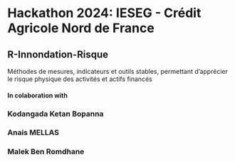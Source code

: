 # Hackathon 2024: IESEG - Crédit Agricole Nord de France 

## R-Innondation-Risque
Méthodes de mesures, indicateurs et outils stables, permettant d’apprécier le risque physique des activités et actifs financés

#### In colaboration with
### Kodangada Ketan Bopanna
### Anais MELLAS
### Malek Ben Romdhane

